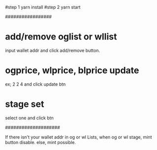 #step 1
yarn install
#step 2
yarn start


#################
 
 # add/remove oglist or wllist

 input wallet addr and click add/remove button.

 # ogprice, wlprice, blprice update

 ex; 2 2 4   and click update btn

 # stage set

 select one and click btn

 ####################

 If there isn't your wallet addr in og or wl Lists, when og or wl stage, mint button disable.
 else, mint possible.